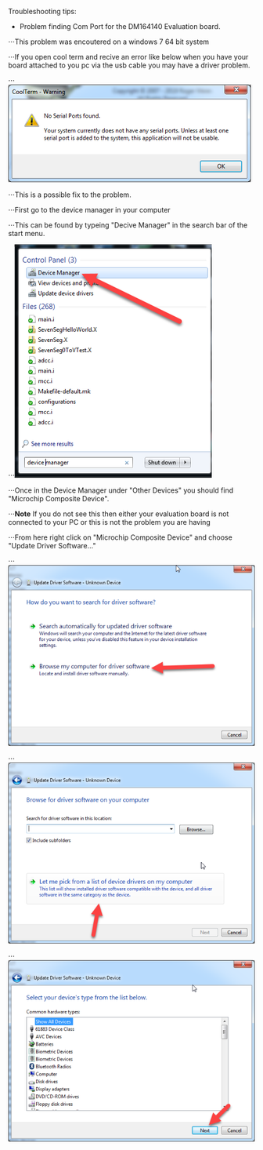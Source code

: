 Troubleshooting tips:

*  Problem finding Com Port for the DM164140 Evaluation board.

⋅⋅⋅This problem was encoutered on a windows 7 64 bit system
 
⋅⋅⋅If you open cool term and recive an error like below when you have your board attached to you pc via the usb cable you may have a driver problem.
 
⋅⋅⋅![alt text](https://github.com/RShankar/Intro-to-Microprocessors/blob/master/Trouble%20Shooting/T1.png "Error")

⋅⋅⋅This is a possible fix to the problem.

⋅⋅⋅First go to the device manager in your computer

⋅⋅⋅This can be found by typeing "Decive Manager" in the search bar of the start menu.

⋅⋅⋅![alt text](https://github.com/RShankar/Intro-to-Microprocessors/blob/master/Trouble%20Shooting/T2.png "Start Menu")

⋅⋅⋅Once in the Device Manager under "Other Devices" you should find "Microchip Composite Device".

⋅⋅⋅**Note** If you do not see this then either your evaluation board is not connected to your PC or this is not the problem you are having

⋅⋅⋅From here right click on "Microchip Composite Device" and choose "Update Driver Software..."

⋅⋅⋅![alt text](https://github.com/RShankar/Intro-to-Microprocessors/blob/master/Trouble%20Shooting/T4.png)

⋅⋅⋅![alt text](https://github.com/RShankar/Intro-to-Microprocessors/blob/master/Trouble%20Shooting/T5.png)

⋅⋅⋅![alt text](https://github.com/RShankar/Intro-to-Microprocessors/blob/master/Trouble%20Shooting/T6.png)
